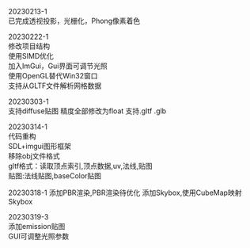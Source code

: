 20230213-1  
已完成透视投影，光栅化，Phong像素着色

20230222-1  
修改项目结构    
使用SIMD优化  
加入ImGui，Gui界面可调节光照  
使用OpenGL替代Win32窗口  
支持从GLTF文件解析网格数据

20230303-1  
支持diffuse贴图
精度全部修改为float
支持.gltf .glb

20230314-1  
代码重构  
SDL+imgui图形框架  
移除obj文件格式  
gltf格式：读取顶点索引,顶点数据,uv,法线,贴图  
贴图:法线贴图,baseColor贴图

20230318-1
添加PBR渲染,PBR渲染待优化
添加Skybox,使用CubeMap映射Skybox

20230319-3  
添加emission贴图  
GUI可调整光照参数